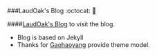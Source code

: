 ###LaudOak's Blog :octocat: :memo:

####[LaudOak's Blog](http://laudoak.github.io/) to visit the blog.

* Blog is based on Jekyll
* Thanks for [Gaohaoyang](https://github.com/Gaohaoyang) provide theme model.